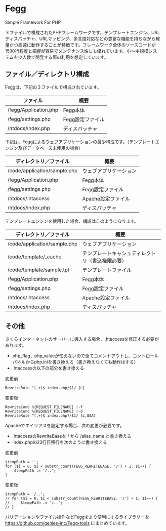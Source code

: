Fegg
====
Simple Framework For PHP

３ファイルで構成されたPHPフレームワークです。テンプレートエンジン、URLディスパッチャ、URLマッピング、多言語対応などの豊富な機能を持ちながら軽量かつ高速に動作することが特徴です。フレームワーク全体のソースコードが1500行程度と把握が容易でメンテナンス性にも優れています。小〜中規模システムを少人数で開発する際の利用を想定しています。

ファイル／ディレクトリ構成
----
Feggは、下記の３ファイルで構成されています。

|ファイル|概要|
|---|---|
|/fegg/Application.php|Fegg本体|
|/fegg/settings.php|Fegg設定ファイル|
|/htdocs/index.php|ディスパッチャ|

下記は、Feggによるウェブアプリケーションの最少構成です。（テンプレートエンジン及びデータベース未使用の場合）

|ディレクトリ／ファイル|概要|
|---|---|
|/code/application/sample.php|ウェブアプリケーション|
|/fegg/Application.php|Fegg本体|
|/fegg/settings.php|Fegg設定ファイル|
|/htdocs/.htaccess|Apache設定ファイル|
|/htdocs/index.php|ディスパッチャ|

テンプレートエンジンを使用した場合、構成はこのようになります。

|ディレクトリ／ファイル|概要|
|---|---|
|/code/application/sample.php|ウェブアプリケーション|
|/code/template/_cache|テンプレートキャシュディレクトリ（書込権限必要）|
|/code/template/sample.tpl|テンプレートファイル|
|/fegg/Application.php|Fegg本体|
|/fegg/settings.php|Fegg設定ファイル|
|/htdocs/.htaccess|Apache設定ファイル|
|/htdocs/index.php|ディスパッチャ|

その他
----
さくらインターネットのサーバーに導入する場合、.htaccessを修正する必要があります。
- php_flag、php_valueが使えないので全てコメントアウトし、コントロールパネルからphp.iniを書き換える（書き換えなくても動作はする）
- .htaccessの以下の部分を書き換える

変更前
```
RewriteRule ^(.+)$ index.php/$1/ [L]
```
変更後
```
RewriteCond %{REQUEST_FILENAME} !-f
RewriteCond %{REQUEST_FILENAME} !-d
RewriteRule ^(.+)$ index.php?/$1/ [L,QSA]
```


Apacheでエイリアスを設定する場合、次の変更が必要です。
- .htaccessのRewriteBaseを / から /alias_name と書き換える
- index.phpの23行目移行を次のように書き換える

変更前
```
$tempPath = '';
for ($i = 0; $i < substr_count(FEGG_REWRITEBASE, '/') + 1; $i++) {
    $tempPath .= '/..';
}
```
変更後
```
$tempPath = '/..';
// for ($i = 0; $i < substr_count(FEGG_REWRITEBASE, '/') + 1; $i++) {
//     $tempPath .= '/..';
// }
```

バリデーションやファイル操作などFeggをより便利にするライブラリーを https://github.com/genies-inc/Fegg-tools にまとめています。
